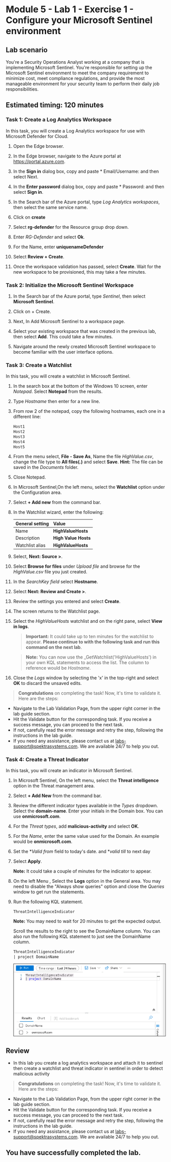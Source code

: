 # Module 5 - Lab 1 - Exercise 1 - Configure your Microsoft Sentinel environment

## Lab scenario

You're a Security Operations Analyst working at a company that is implementing Microsoft Sentinel. You're responsible for setting up the Microsoft Sentinel environment to meet the company requirement to minimize cost, meet compliance regulations, and provide the most manageable environment for your security team to perform their daily job responsibilities.

## Estimated timing: 120 minutes

### Task 1: Create a Log Analytics Workspace

In this task, you will create a Log Analytics workspace for use with Microsoft Defender for Cloud.

1. Open the Edge browser.

1. In the Edge browser, navigate to the Azure portal at https://portal.azure.com.

1. In the **Sign in** dialog box, copy and paste * Email/Username: <inject key="AzureAdUserEmail"></inject> and then select Next.

1. In the **Enter password** dialog box, copy and paste * Password: <inject key="AzureAdUserPassword"></inject> and then select **Sign in**.

1. In the Search bar of the Azure portal, type *Log Analytics workspaces*, then select the same service name.

1. Click on **create**

1. Select **rg-defender** for the Resource group drop down.

1. Enter *RG-Defender* and select **Ok**.

1. For the Name, enter **uniquenameDefender**

1. Select **Review + Create**.

1. Once the workspace validation has passed, select **Create**. Wait for the new workspace to be provisioned, this may take a few minutes.

### Task 2: Initialize the Microsoft Sentinel Workspace

1. In the Search bar of the Azure portal, type *Sentinel*, then select **Microsoft Sentinel**.

1. Click on + Create.

1. Next, In Add Microsoft Sentinel to a workspace page.

1. Select your existing workspace that was created in the previous lab, then select **Add**. This could take a few minutes.

1. Navigate around the newly created Microsoft Sentinel workspace to become familiar with the user interface options.


### Task 3: Create a Watchlist

In this task, you will create a watchlist in Microsoft Sentinel.

1. In the search box at the bottom of the Windows 10 screen, enter *Notepad*. Select **Notepad** from the results.

1. Type *Hostname* then enter for a new line.

1. From row 2 of the notepad, copy the following hostnames, each one in a different line:

    ```Notepad
    Host1
    Host2
    Host3
    Host4
    Host5
    ```

1. From the menu select, **File - Save As**, Name the file *HighValue.csv*, change the file type to **All files(*.*)** and select **Save**. **Hint:** The file can be saved in the *Documents* folder.

1. Close Notepad.

1. In Microsoft Sentinel,On the left menu, select the **Watchlist** option under the Configuration area.

1. Select **+ Add new** from the command bar.

1. In the Watchlist wizard, enter the following:

    |General setting|Value|
    |---|---|
    |Name|**HighValueHosts**|
    |Description|**High Value Hosts**|
    |Watchlist alias|**HighValueHosts**|

1. Select, **Next: Source >**.

1. Select **Browse for files** under *Upload file* and browse for the *HighValue.csv* file you just created.

1. In the *SearchKey field* select **Hostname**.

1. Select **Next: Review and Create >**.

1. Review the settings you entered and select **Create**.

1. The screen returns to the Watchlist page.

1. Select the *HighValueHosts* watchlist and on the right pane, select **View in logs**.

    >**Important:** It could take up to ten minutes for the watchlist to appear. **Please continue to with the following task and run this command on the next lab**.
    
    >**Note:** You can now use the _GetWatchlist('HighValueHosts') in your own KQL statements to access the list. The column to reference would be *Hostname*.

1. Close the *Logs* window by selecting the 'x' in the top-right and select **OK** to discard the unsaved edits.


> **Congratulations** on completing the task! Now, it's time to validate it. Here are the steps:

- Navigate to the Lab Validation Page, from the upper right corner in the lab guide section.
- Hit the Validate button for the corresponding task. If you receive a success message, you can proceed to the next task. 
- If not, carefully read the error message and retry the step, following the instructions in the lab guide.
- If you need any assistance, please contact us at labs-support@spektrasystems.com. We are available 24/7 to help you out.

### Task 4: Create a Threat Indicator

In this task, you will create an indicator in Microsoft Sentinel.

1. In Microsoft Sentinel, On the left menu, select the **Threat intelligence** option in the Threat management area.

1. Select **+ Add New** from the command bar.

1. Review the different indicator types available in the *Types* dropdown. Select the **domain-name**. Enter your initials in the Domain box. You can use **onmicrosoft.com**.

1. For the *Threat types*, add **malicious-activity** and select **OK**.

1. For the *Name*, enter the same value used for the Domain. An example would be **onmicrosoft.com**.

1. Set the **Valid from* field to today's date. and **valid till* to next day 

1. Select **Apply**.

    **Note:** It could take a couple of minutes for the indicator to appear.

1. On the left Menu , Select the **Logs** option in the General area. You may need to disable the "Always show queries" option and close the *Queries* window to get run the statements.

1. Run the following KQL statement.

    ```KQL
    ThreatIntelligenceIndicator
    ```
    **Note:** You may need to wait for 20 minutes to get the expected output.

    Scroll the results to the right to see the DomainName column. You can also run the following KQL statement to just see the DomainName column.  

    ```KQL
    ThreatIntelligenceIndicator
    | project DomainName
    ```

   ![Picture 1](../Media/SC-200-img50.png)


## Review

- In this lab you create a log analytics workspace and attach it to sentinel then create a watchlist and threat indicator in sentinel in order to detect malicious activity

> **Congratulations** on completing the task! Now, it's time to validate it. Here are the steps:

- Navigate to the Lab Validation Page, from the upper right corner in the lab guide section.
- Hit the Validate button for the corresponding task. If you receive a success message, you can proceed to the next task. 
- If not, carefully read the error message and retry the step, following the instructions in the lab guide.
- If you need any assistance, please contact us at labs-support@spektrasystems.com. We are available 24/7 to help you out.

## You have successfully completed the lab.
